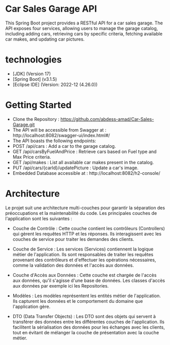 # Car Sales Garage API

This Spring Boot project provides a RESTful API for a car sales garage. The API exposes four services, allowing users to manage the garage catalog, including adding cars,
retrieving cars by specific criteria, fetching available car makes, and updating car pictures.

# technologies

* [JDK]			    (Version 17)
* [Spring Boot]	(v3.1.5)
* [Eclipse IDE] (Version: 2022-12 (4.26.0))

# Getting Started
* Clone the Repository : https://github.com/abdess-amad/Car-Sales-Garage.git
* The API will be accessible from Swagger at : http://localhost:8082/swagger-ui/index.html#/
* The API boasts the following endpoints:
 * POST /api/cars                      : Add a car to the garage catalog.
 * GET /api/carsByFuelAndPrice         : Retrieve cars based on Fuel type and Max Price criteria.
 * GET /api/makes                      : List all available car makes present in the catalog.
 * PUT /api/cars/{carId}/updatePicture : Update a car's image.
* Embedded Database accessible at : http://localhost:8082/h2-console/
  
# Architecture

Le projet suit une architecture multi-couches pour garantir la séparation des préoccupations et la maintenabilité du code. Les principales couches de l'application sont les suivantes :

* Couche de Contrôle : Cette couche contient les contrôleurs (Controllers) qui gèrent les requêtes HTTP et les réponses. Ils interagissent avec les couches de service pour traiter les demandes des clients.

* Couche de Service : Les services (Services) contiennent la logique métier de l'application. Ils sont responsables de traiter les requêtes provenant des contrôleurs et d'effectuer les opérations nécessaires, comme la validation des données et l'accès aux données.

* Couche d'Accès aux Données : Cette couche est chargée de l'accès aux données, qu'il s'agisse d'une base de données. Les classes d'accès aux données par exemple ici les Repositories.

* Modèles : Les modèles représentent les entités métier de l'application. Ils capturent les données et le comportement du domaine que l'application gère.

* DTO (Data Transfer Objects) : Les DTO sont des objets qui servent à transférer des données entre les différentes couches de l'application. Ils facilitent la sérialisation des données pour les échanges avec les clients, tout en évitant de mélanger la couche de présentation avec la couche métier.

